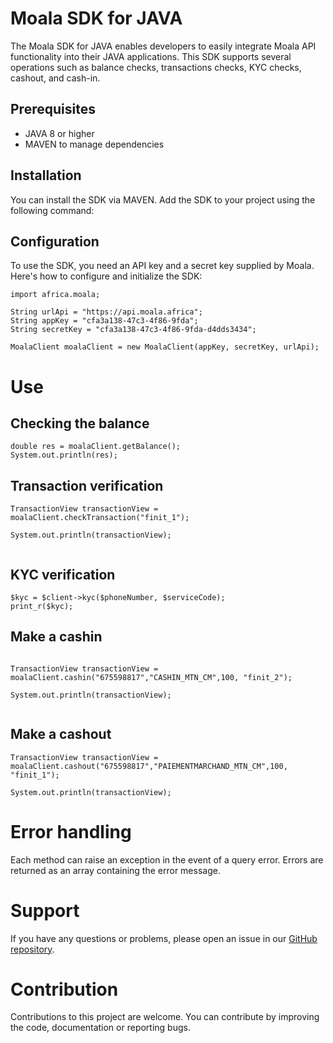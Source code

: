 # Moala SDK for JAVA

The Moala SDK for JAVA enables developers to easily integrate Moala API functionality into their JAVA applications. This SDK supports several operations such as balance checks, transactions checks, KYC checks, cashout, and cash-in.

## Prerequisites

- JAVA 8 or higher
- MAVEN to manage dependencies

## Installation

You can install the SDK via MAVEN. Add the SDK to your project using the following command:



## Configuration
To use the SDK, you need an API key and a secret key supplied by Moala. Here's how to configure and initialize the SDK:

```
import africa.moala;

String urlApi = "https://api.moala.africa";
String appKey = "cfa3a138-47c3-4f86-9fda";
String secretKey = "cfa3a138-47c3-4f86-9fda-d4dds3434";

MoalaClient moalaClient = new MoalaClient(appKey, secretKey, urlApi);
```

# Use

## Checking the balance
```
double res = moalaClient.getBalance();
System.out.println(res);
```

## Transaction verification
```
TransactionView transactionView = moalaClient.checkTransaction("finit_1");
        
System.out.println(transactionView);
        

```

## KYC verification
```
$kyc = $client->kyc($phoneNumber, $serviceCode);
print_r($kyc);
```

## Make a cashin
```

TransactionView transactionView = moalaClient.cashin("675598817","CASHIN_MTN_CM",100, "finit_2");
 
System.out.println(transactionView);
  
```

## Make a cashout
```
TransactionView transactionView = moalaClient.cashout("675598817","PAIEMENTMARCHAND_MTN_CM",100, "finit_1");
 
System.out.println(transactionView);
```

# Error handling
Each method can raise an exception in the event of a query error. Errors are returned as an array containing the error message.

# Support
If you have any questions or problems, please open an issue in our [GitHub repository](https://github.com/bitkap/java-moala/issues).

# Contribution
Contributions to this project are welcome. You can contribute by improving the code, documentation or reporting bugs.
